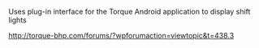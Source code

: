 Uses plug-in interface for the Torque Android application to display shift lights

http://torque-bhp.com/forums/?wpforumaction=viewtopic&t=438.3